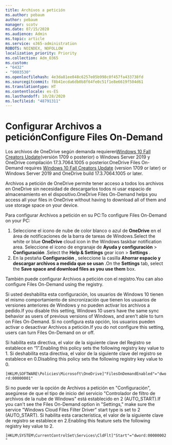 ```yaml
---
title: Archivos a petición
ms.author: pebaum
author: pebaum
manager: scotv
ms.date: 07/15/2020
ms.audience: Admin
ms.topic: article
ms.service: o365-administration
ROBOTS: NOINDEX, NOFOLLOW
localization_priority: Priority
ms.collection: Adm_O365
ms.custom:
- "6432"
- "9003530"
ms.openlocfilehash: 4e3da81ee048c6257e05b998c0f457fa433738fd
ms.sourcegitcommit: f8b41ecda6db0b8f64fe0c51f1e8e6619f504d61
ms.translationtype: HT
ms.contentlocale: es-ES
ms.lasthandoff: 10/28/2020
ms.locfileid: "48791311"
---
```

# <a name="configure-files-on-demand"></a><span data-ttu-id="7f469-102">Configurar Archivos a petición</span><span class="sxs-lookup"><span data-stu-id="7f469-102">Configure Files On-Demand</span></span>

<span data-ttu-id="7f469-103">Los archivos de OneDrive según demanda requieren[Windows 10 Fall Creators Update](https://go.microsoft.com/fwlink/p/?linkid=859040)(versión 1709 o posterior) o Windows Server 2019 y OneDrive compilación 17.3.7064.1005 o posterior.</span><span class="sxs-lookup"><span data-stu-id="7f469-103">OneDrive Files On-Demand requires [Windows 10 Fall Creators Update](https://go.microsoft.com/fwlink/p/?linkid=859040) (version 1709 or later) or Windows Server 2019 and OneDrive build 17.3.7064.1005 or later.</span></span>

<span data-ttu-id="7f469-104">Archivos a petición de OneDrive permite tener acceso a todos los archivos en OneDrive sin necesidad de descargarlos todos ni usar espacio de almacenamiento en el dispositivo.</span><span class="sxs-lookup"><span data-stu-id="7f469-104">OneDrive Files On-Demand helps you access all your files in OneDrive without having to download all of them and use storage space on your device.</span></span>

<span data-ttu-id="7f469-105">Para configurar Archivos a petición en su PC:</span><span class="sxs-lookup"><span data-stu-id="7f469-105">To configure Files On-Demand on your PC:</span></span>

1. <span data-ttu-id="7f469-106">Seleccione el icono de nube de color blanco o azul de **OneDrive** en el área de notificaciones de la barra de tareas de Windows.</span><span class="sxs-lookup"><span data-stu-id="7f469-106">Select the white or blue **OneDrive** cloud icon in the Windows taskbar notification area.</span></span> <span data-ttu-id="7f469-107">Seleccione el icono de engranaje de **Ayuda y configuración** > **Configuración** .</span><span class="sxs-lookup"><span data-stu-id="7f469-107">Select the **Help & Settings** gear icon > **Settings** .</span></span>
2. <span data-ttu-id="7f469-108">En la pestaña **Configuración** , seleccione la casilla **Ahorrar espacio y descargar archivos a medida que se usan** .</span><span class="sxs-lookup"><span data-stu-id="7f469-108">On the **Settings** tab, select the **Save space and download files as you use them** box.</span></span>  

<span data-ttu-id="7f469-109">También puede configurar Archivos a petición con el registro.</span><span class="sxs-lookup"><span data-stu-id="7f469-109">You can also configure Files On-Demand using the registry.</span></span>

<span data-ttu-id="7f469-110">Si usted deshabilita esta configuración, los usuarios de Windows 10 tienen el mismo comportamiento de sincronización que tienen los usuarios de versiones anteriores de Windows y no pueden activar los archivos a pedido.</span><span class="sxs-lookup"><span data-stu-id="7f469-110">If you disable this setting, Windows 10 users have the same sync behavior as users of previous versions of Windows, and aren't able to turn on Files On-Demand.</span></span> <span data-ttu-id="7f469-111">Si no configura esta opción, los usuarios pueden activar o desactivar Archivos a petición.</span><span class="sxs-lookup"><span data-stu-id="7f469-111">If you do not configure this setting, users can turn Files On-Demand on or off.</span></span>

<span data-ttu-id="7f469-112">Si habilita esta directiva, el valor de la siguiente clave del Registro se establece en “1”.</span><span class="sxs-lookup"><span data-stu-id="7f469-112">Enabling this policy sets the following registry key value to 1.</span></span> <span data-ttu-id="7f469-113">Si deshabilita esta directiva, el valor de la siguiente clave del registro se establece en 0.</span><span class="sxs-lookup"><span data-stu-id="7f469-113">Disabling this policy sets the following registry key value to 0.</span></span>

`[HKLM\SOFTWARE\Policies\Microsoft\OneDrive]"FilesOnDemandEnabled"="dword:00000001"`

<span data-ttu-id="7f469-114">Si no puede ver la opción de Archivos a petición en "Configuración", asegúrese de que el tipo de inicio del servicio "Controlador de filtro de archivos de la nube de Windows" está establecido en 2 (AUTO_START).</span><span class="sxs-lookup"><span data-stu-id="7f469-114">If you can't see the Files On-Demand option in "Settings," make sure the service "Windows Cloud Files Filter Driver" start type is set to 2 (AUTO_START).</span></span> <span data-ttu-id="7f469-115">Si habilita esta característica, el valor de la siguiente clave de registro se establece en 2.</span><span class="sxs-lookup"><span data-stu-id="7f469-115">Enabling this feature sets the following registry key value to 2.</span></span>

`[HKLM\SYSTEM\CurrentControlSet\Services\CldFlt]"Start"="dword:00000002"`